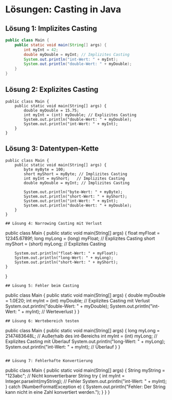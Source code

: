 # Lösungen: Casting in Java

## Lösung 1: Implizites Casting
```java
public class Main {
    public static void main(String[] args) {
        int myInt = 42;
        double myDouble = myInt; // Implizites Casting
        System.out.println("int-Wert: " + myInt);
        System.out.println("double-Wert: " + myDouble);
    }
}
```

## Lösung 2: Explizites Casting
```
public class Main {
    public static void main(String[] args) {
        double myDouble = 15.75;
        int myInt = (int) myDouble; // Explizites Casting
        System.out.println("double-Wert: " + myDouble);
        System.out.println("int-Wert: " + myInt);
    }
}
```
## Lösung 3: Datentypen-Kette
```
public class Main {
    public static void main(String[] args) {
        byte myByte = 100;
        short myShort = myByte; // Implizites Casting
        int myInt = myShort;   // Implizites Casting
        double myDouble = myInt; // Implizites Casting

        System.out.println("byte-Wert: " + myByte);
        System.out.println("short-Wert: " + myShort);
        System.out.println("int-Wert: " + myInt);
        System.out.println("double-Wert: " + myDouble);
    }
}

## Lösung 4: Narrowing Casting mit Verlust
```
public class Main {
    public static void main(String[] args) {
        float myFloat = 12345.6789f;
        long myLong = (long) myFloat; // Explizites Casting
        short myShort = (short) myLong; // Explizites Casting

        System.out.println("float-Wert: " + myFloat);
        System.out.println("long-Wert: " + myLong);
        System.out.println("short-Wert: " + myShort);
    }
}
```
## Lösung 5: Fehler beim Casting
```
public class Main {
    public static void main(String[] args) {
        double myDouble = 1.0E20;
        int myInt = (int) myDouble; // Explizites Casting mit Verlust
        System.out.println("double-Wert: " + myDouble);
        System.out.println("int-Wert: " + myInt); // Werteverlust
    }
}
```
## Lösung 6: Wertebereich testen
```
public class Main {
    public static void main(String[] args) {
        long myLong = 2147483648L; // Außerhalb des int-Bereichs
        int myInt = (int) myLong; // Explizites Casting mit Überlauf
        System.out.println("long-Wert: " + myLong);
        System.out.println("int-Wert: " + myInt); // Überlauf
    }
}
```
 
## Lösung 7: Fehlerhafte Konvertierung
```
public class Main {
    public static void main(String[] args) {
        String myString = "123abc"; // Nicht konvertierbarer String
        try {
            int myInt = Integer.parseInt(myString); // Fehler
            System.out.println("int-Wert: " + myInt);
        } catch (NumberFormatException e) {
            System.out.println("Fehler: Der String kann nicht in eine Zahl konvertiert werden.");
        }
    }
}
```
